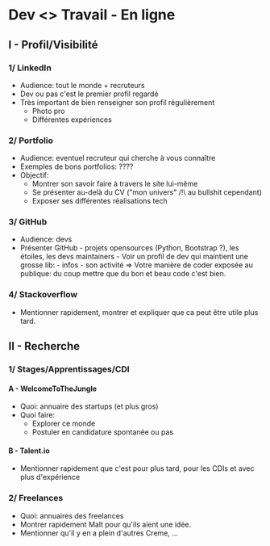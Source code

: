 # Dev <> Travail - En ligne

## I - Profil/Visibilité

### 1/ LinkedIn

- Audience: tout le monde + recruteurs
- Dev ou pas c'est le premier profil regardé
- Très important de bien renseigner son profil régulièrement
  - Photo pro
  - Différentes expériences

### 2/ Portfolio

- Audience: eventuel recruteur qui cherche à vous connaître
- Exemples de bons portfolios: ????
- Objectif:
  - Montrer son savoir faire à travers le site lui-même
  - Se présenter au-delà du CV ("mon univers" /!\ au bullshit cependant)
  - Exposer ses différentes réalisations tech

### 3/ GitHub

- Audience: devs
- Présenter GitHub - projets opensources (Python, Bootstrap ?), les étoiles, les devs maintainers - Voir un profil de dev qui maintient une grosse lib: - infos - son activité
  => Votre manière de coder exposée au publique: du coup mettre que du bon et beau code c'est bien.

### 4/ Stackoverflow

- Mentionner rapidement, montrer et expliquer que ca peut être utile plus tard.

## II - Recherche

### 1/ Stages/Apprentissages/CDI

#### A - WelcomeToTheJungle

- Quoi: annuaire des startups (et plus gros)
- Quoi faire:
  - Explorer ce monde
  - Postuler en candidature spontanée ou pas

#### B - Talent.io

- Mentionner rapidement que c'est pour plus tard, pour les CDIs et avec plus d'expérience

### 2/ Freelances

- Quoi: annuaires des freelances
- Montrer rapidement Malt pour qu'ils aient une idée.
- Mentionner qu'il y en a plein d'autres Creme, ...
